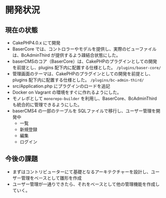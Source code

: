 # 開発状況

## 現在の状態

- CakePHP4.0.x にて開発
- BaserCore では、コントロラーやモデルを提供し、実際のビューファイルは、BcAdminThird が提供するよう疎結合状態にした。
- baserCMSのコア（BaserCore）は、CakePHPのプラグインとしての開発を前提とし、plugins 配下内に配置する仕様とした。 `/plugins/baser-core/`
- 管理画面のテーマは、CakePHPのプラグインとしての開発を前提とし、plugins 配下内に配置する仕様とした。 `/plugins/bc-admin-third/`
- src/Application.php にプラグインのロードを追記
- Docker on Vagrant の環境をすぐに作れるようにした。
- モノレポとして `monorepo-builder` を利用し、BaserCore、BcAdminThird も統合的に管理できるようにした。
- baserCMS4 の一部のテーブルを SQLファイルで移行し、ユーザー管理を開発中
  - 一覧
  - 新規登録
  - 編集
  - ログイン 

## 今後の課題

- まずはコントリビューターにて基礎となるアーキテクチャーを設計し、ユーザー管理をベースとして雛形を作成
- ユーザー管理が一通りできたら、それをベースとして他の管理機能を作成していく。
